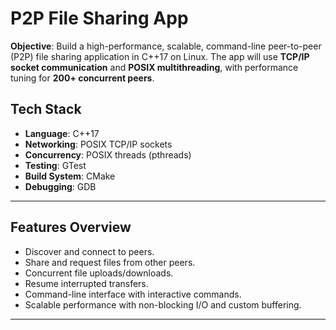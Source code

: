 # P2P File Sharing App 

 **Objective**: Build a high-performance, scalable, command-line peer-to-peer (P2P) file sharing application in C++17 on Linux. The app will use **TCP/IP socket communication** and **POSIX multithreading**, with performance tuning for **200+ concurrent peers**.

## Tech Stack

* **Language**: C++17
* **Networking**: POSIX TCP/IP sockets
* **Concurrency**: POSIX threads (pthreads)
* **Testing**: GTest
* **Build System**: CMake
* **Debugging**: GDB

---

## Features Overview

* Discover and connect to peers.
* Share and request files from other peers.
* Concurrent file uploads/downloads.
* Resume interrupted transfers.
* Command-line interface with interactive commands.
* Scalable performance with non-blocking I/O and custom buffering.

---



